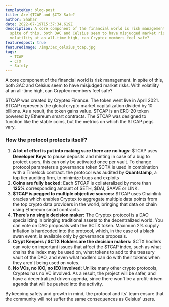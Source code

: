 ```yaml
---
templateKey: blog-post
title: Are $TCAP and $CTX Safe?
author: Shahar
date: 2022-07-19T15:37:34.619Z
description: A core component of the financial world is risk management. In
  spite of this, both 3AC and Celsius seem to have misjudged market risks. With
  volatility at an all-time high, can Cryptex members feel safe?
featuredpost: true
featuredimage: /img/3ac_celsius_tcap.jpg
tags:
  - TCAP
  - CTX
  - Safety
---
```

<!--StartFragment-->

A core component of the financial world is risk management. In spite of this, both 3AC and Celsius seem to have misjudged market risks. With volatility at an all-time high, can Cryptex members feel safe?

<!--EndFragment-->

$TCAP was created by Cryptex Finance. The token went live in April 2021. $TCAP represents the global crypto market capitalization divided by 10 billions. As a result, the token gains value. $TCAP is an ERC-20 token powered by Ethereum smart contracts. The $TCAP was designed to function like the stable coins, but the metrics on which the $TCAP pegs vary.

### How the protocol protects itself?

1. **A lot of effort is put into making sure there are no bugs:** $TCAP uses **Developer Keys** to pause deposits and minting in case of a bug to protect users, this can only be activated once per vault. To change protocol parameters a governance token $CTX is used in combination with a Timelock contract. the protocol was audited by **Quantstamp**, a top tier auditing firm, to minimize bugs and exploits
2. **Coins are fully backed:** Each $TCAP is collateralized by more than **125%** corresponding amount of $ETH, $DAI, $AAVE or LINK.
3. **$TCAP is pegged to multiple objective sources:** $TCAP uses Chainlink oracles which enables Cryptex to aggregate multiple data points from the top crypto data providers in the world, bringing that data on chain using Ethereum smart contracts.
4. **There’s no single decision maker:** The Cryptex protocol is a DAO specializing in bringing traditional assets to the decentralized world. You can vote on DAO proposals with the $CTX token. Maximum 2% supply inflation is hardcoded into the protocol, which, in the case of a black swan event, is available only by governance proposals.
5. **Crypt Keepers / $CTX Holders are the decision makers:**  $CTX hodlers can vote on important issues that affect the $TCAP index, such as what chains the index may be used on, what tokens to add to the treasury vault of the DAO, and even what hodlers can do with their tokens when they aren't being used on votes.
6. **No VCs, no ICO, no IEO involved:** Unlike many other crypto protocols, Cryptex has no VC involved. As a result, the project will be safer, and have a decentralized driven agenda,  since there won't be a profit-driven agenda that will be pushed into the activity.

By keeping safety and growth in mind, the protocol and its' team ensure that the community will not suffer the same consequences as Celsius' users.